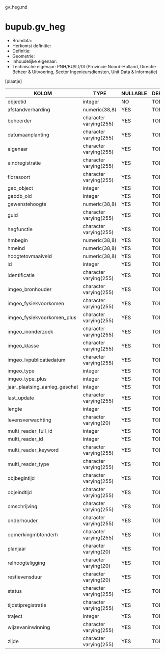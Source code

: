gv_heg.md

# bupub.gv_heg


* Brondata: 
* Herkomst definitie: 
* Definitie: 
* Geometrie: 
* Inhoudelijke eigenaar: 
* Technische eigenaar: PNH/BU/ID/DI (Provincie Noord-Holland, Directie Beheer & Uitvoering, Sector Ingenieursdiensten, Unit Data & Informatie)

[plaatje]


|KOLOM                            |TYPE                       |NULLABLE|DEFINITIE|
|------                           |----                       |-----   |-----    |
|objectid                         |integer                    |NO      |TODO|
|afstandverharding                |numeric(38,8)              |YES     |TODO|
|beheerder                        |character varying(255)     |YES     |TODO|
|datumaanplanting                 |character varying(255)     |YES     |TODO|
|eigenaar                         |character varying(255)     |YES     |TODO|
|eindregistratie                  |character varying(255)     |YES     |TODO|
|florasoort                       |character varying(255)     |YES     |TODO|
|geo_object                       |integer                    |YES     |TODO|
|geodb_oid                        |integer                    |YES     |TODO|
|gewenstehoogte                   |numeric(38,8)              |YES     |TODO|
|guid                             |character varying(255)     |YES     |TODO|
|hegfunctie                       |character varying(255)     |YES     |TODO|
|hmbegin                          |numeric(38,8)              |YES     |TODO|
|hmeind                           |numeric(38,8)              |YES     |TODO|
|hoogtetovmaaiveld                |numeric(38,8)              |YES     |TODO|
|id                               |integer                    |YES     |TODO|
|identificatie                    |character varying(255)     |YES     |TODO|
|imgeo_bronhouder                 |character varying(255)     |YES     |TODO|
|imgeo_fysiekvoorkomen            |character varying(255)     |YES     |TODO|
|imgeo_fysiekvoorkomen_plus       |character varying(255)     |YES     |TODO|
|imgeo_inonderzoek                |character varying(255)     |YES     |TODO|
|imgeo_klasse                     |character varying(255)     |YES     |TODO|
|imgeo_lvpublicatiedatum          |character varying(255)     |YES     |TODO|
|imgeo_type                       |integer                    |YES     |TODO|
|imgeo_type_plus                  |integer                    |YES     |TODO|
|jaar_plaatsing_aanleg_geschat    |integer                    |YES     |TODO|
|last_update                      |character varying(255)     |YES     |TODO|
|lengte                           |integer                    |YES     |TODO|
|levensverwachting                |character varying(20)      |YES     |TODO|
|multi_reader_full_id             |integer                    |YES     |TODO|
|multi_reader_id                  |integer                    |YES     |TODO|
|multi_reader_keyword             |character varying(255)     |YES     |TODO|
|multi_reader_type                |character varying(255)     |YES     |TODO|
|objbegintijd                     |character varying(255)     |YES     |TODO|
|objeindtijd                      |character varying(255)     |YES     |TODO|
|omschrijving                     |character varying(255)     |YES     |TODO|
|onderhouder                      |character varying(255)     |YES     |TODO|
|opmerkingmbtonderh               |character varying(255)     |YES     |TODO|
|planjaar                         |character varying(20)      |YES     |TODO|
|relhoogteligging                 |character varying(20)      |YES     |TODO|
|restlevensduur                   |character varying(20)      |YES     |TODO|
|status                           |character varying(255)     |YES     |TODO|
|tijdstipregistratie              |character varying(255)     |YES     |TODO|
|traject                          |integer                    |YES     |TODO|
|wijzevaninwinning                |character varying(255)     |YES     |TODO|
|zijde                            |character varying(255)     |YES     |TODO|
